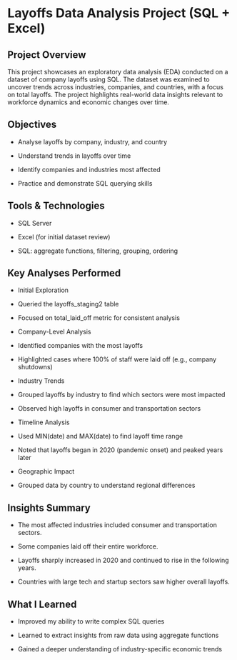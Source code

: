 # Layoffs Data Analysis Project (SQL + Excel)

## Project Overview

This project showcases an exploratory data analysis (EDA) conducted on a dataset of company layoffs using SQL. The dataset was examined to uncover trends across industries, companies, and countries, with a focus on total layoffs. The project highlights real-world data insights relevant to workforce dynamics and economic changes over time.

## Objectives

- Analyse layoffs by company, industry, and country

- Understand trends in layoffs over time

- Identify companies and industries most affected

- Practice and demonstrate SQL querying skills

## Tools & Technologies

- SQL Server

- Excel (for initial dataset review)

- SQL: aggregate functions, filtering, grouping, ordering

## Key Analyses Performed

- Initial Exploration

- Queried the layoffs_staging2 table

- Focused on total_laid_off metric for consistent analysis

- Company-Level Analysis

- Identified companies with the most layoffs

- Highlighted cases where 100% of staff were laid off (e.g., company shutdowns)

- Industry Trends

- Grouped layoffs by industry to find which sectors were most impacted

- Observed high layoffs in consumer and transportation sectors

- Timeline Analysis

- Used MIN(date) and MAX(date) to find layoff time range

- Noted that layoffs began in 2020 (pandemic onset) and peaked years later

- Geographic Impact

- Grouped data by country to understand regional differences

## Insights Summary

- The most affected industries included consumer and transportation sectors.

- Some companies laid off their entire workforce.

- Layoffs sharply increased in 2020 and continued to rise in the following years.

- Countries with large tech and startup sectors saw higher overall layoffs.

## What I Learned

- Improved my ability to write complex SQL queries

- Learned to extract insights from raw data using aggregate functions

- Gained a deeper understanding of industry-specific economic trends

